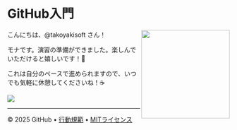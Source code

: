 # GitHub入門

<img src="https://octodex.github.com/images/Professortocat_v2.png" align="right" height="200px" />

こんにちは、@takoyakisoft さん！

モナです。演習の準備ができました。楽しんでいただけると嬉しいです！💚

これは自分のペースで進められますので、いつでも気軽に休憩してくださいね！☕️

[![](https://img.shields.io/badge/演習に進む-%E2%86%92-1f883d?style=for-the-badge&logo=github&labelColor=197935)](https://github.com/takoyakisoft/skills-introduction-to-github/issues/1)

---

&copy; 2025 GitHub &bull; [行動規範](https://www.contributor-covenant.org/version/2/1/code_of_conduct/code_of_conduct.md) &bull; [MITライセンス](https://gh.io/mit)